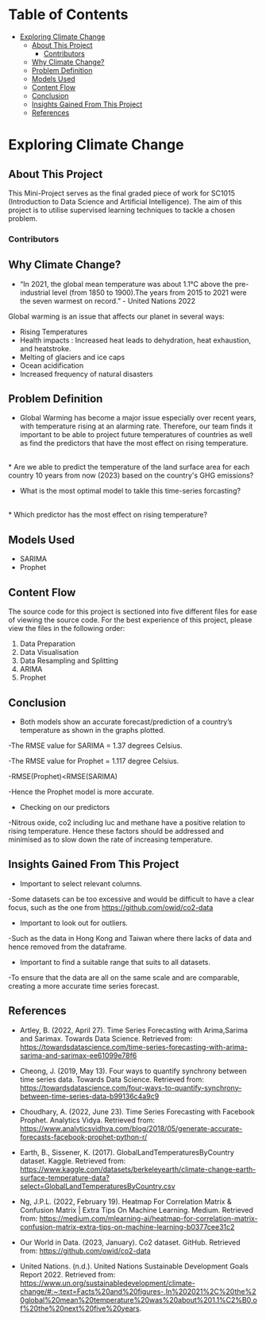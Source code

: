 <h1>Table of Contents<span class="tocSkip"></span></h1>
<div class="toc"><ul class="toc-item"><li><span><a href="#Exploring-Climate-Change" data-toc-modified-id="Exploring-Climate-Change-1">Exploring Climate Change</a></span><ul class="toc-item"><li><span><a href="#About-This-Project" data-toc-modified-id="About-This-Project-1.1">About This Project</a></span><ul class="toc-item"><li><span><a href="#Contributors" data-toc-modified-id="Contributors-1.1.1">Contributors</a></span></li></ul></li><li><span><a href="#Why-Climate-Change?" data-toc-modified-id="Why-Climate-Change?-1.2">Why Climate Change?</a></span></li><li><span><a href="#Problem-Definition" data-toc-modified-id="Problem-Definition-1.3">Problem Definition</a></span></li><li><span><a href="#Models-Used" data-toc-modified-id="Models-Used-1.4">Models Used</a></span></li><li><span><a href="#Content-Flow" data-toc-modified-id="Content-Flow-1.5">Content Flow</a></span></li><li><span><a href="#Conclusion" data-toc-modified-id="Conclusion-1.6">Conclusion</a></span></li><li><span><a href="#Insights-Gained-From-This-Project" data-toc-modified-id="Insights-Gained-From-This-Project-1.7">Insights Gained From This Project</a></span></li><li><span><a href="#References" data-toc-modified-id="References-1.8">References</a></span></li></ul></li></ul></div>

# Exploring Climate Change

## About This Project
This Mini-Project serves as the final graded piece of work for SC1015 (Introduction to Data Science and Artificial Intelligence). The aim of this project is to utilise supervised learning techniques to tackle a chosen problem.

### Contributors


## Why Climate Change?
* “In 2021, the global mean temperature was about 1.1°C above the pre-industrial level (from 1850 to 1900).The years from 2015 to 2021 were the seven warmest on record.” - United Nations 2022

Global warming is an issue that affects our planet in several ways:

- Rising Temperatures
- Health impacts : Increased heat leads to dehydration, heat exhaustion, and heatstroke.
- Melting of glaciers and ice caps
- Ocean acidification
- Increased frequency of natural disasters



## Problem Definition
* Global Warming has become a major issue especially over recent years, with temperature rising at an alarming rate. Therefore, our team finds it important to be able to project future temperatures of countries as well as find the predictors that have the most effect on rising temperature. 
<br>
* Are we able to predict the temperature of the land surface area for each country 10 years from now (2023) based on the country's GHG emissions?
<br>

* What is the most optimal model to takle this time-series forcasting?
<br>
* Which predictor has the most effect on rising temperature?

## Models Used
* SARIMA
* Prophet

## Content Flow
The source code for this project is sectioned into five different files for ease of viewing the source code. For the best experience of this project, please view the files in the following order:
1. Data Preparation
2. Data Visualisation
3. Data Resampling and Splitting
4. ARIMA
5. Prophet

## Conclusion
* Both models show an accurate forecast/prediction of a country’s temperature as shown in the graphs plotted.

-The RMSE value for SARIMA = 1.37 degrees Celsius.

-The RMSE value for Prophet = 1.117 degree Celsius.

-RMSE(Prophet)<RMSE(SARIMA)

-Hence the Prophet model is more accurate.

* Checking on our predictors

-Nitrous oxide, co2 including luc and methane have a positive relation to rising temperature. Hence these factors should be addressed and minimised as to slow down the rate of increasing temperature.


## Insights Gained From This Project
* Important to select relevant columns.

-Some datasets can be too excessive and would be difficult to have a clear focus, such as the one from https://github.com/owid/co2-data

* Important to look out for outliers. 

-Such as the data in Hong Kong and Taiwan where there lacks of data and hence removed from the dataframe.

* Important to find a suitable range that suits to all datasets.

-To ensure that the data are all on the same scale and are comparable, creating a more accurate time series forecast.


## References
* Artley, B. (2022, April 27). Time Series Forecasting with Arima,Sarima and Sarimax. Towards Data Science. Retrieved from: 
https://towardsdatascience.com/time-series-forecasting-with-arima-sarima-and-sarimax-ee61099e78f6

* Cheong, J. (2019, May 13). Four ways to quantify synchrony between time series data. Towards Data Science. Retrieved from: https://towardsdatascience.com/four-ways-to-quantify-synchrony-between-time-series-data-b99136c4a9c9

* Choudhary, A. (2022, June 23). Time Series Forecasting with Facebook Prophet. Analytics Vidya. Retrieved from:
https://www.analyticsvidhya.com/blog/2018/05/generate-accurate-forecasts-facebook-prophet-python-r/

* Earth, B., Sissener, K. (2017). GlobalLandTemperaturesByCountry dataset. Kaggle. Retrieved from:
https://www.kaggle.com/datasets/berkeleyearth/climate-change-earth-surface-temperature-data?select=GlobalLandTemperaturesByCountry.csv

* Ng, J.P.L. (2022, February 19). Heatmap For Correlation Matrix & Confusion Matrix | Extra Tips On Machine Learning. Medium. Retrieved from: https://medium.com/mlearning-ai/heatmap-for-correlation-matrix-confusion-matrix-extra-tips-on-machine-learning-b0377cee31c2

* Our World in Data. (2023, January). Co2 dataset. GitHub. Retrieved from: https://github.com/owid/co2-data

* United Nations. (n.d.). United Nations Sustainable Development Goals Report 2022. Retrieved from:
https://www.un.org/sustainabledevelopment/climate-change/#:~:text=Facts%20and%20figures-,In%202021%2C%20the%20global%20mean%20temperature%20was%20about%201.1%C2%B0,of%20the%20next%20five%20years.



